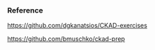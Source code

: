 ### Reference

https://github.com/dgkanatsios/CKAD-exercises

https://github.com/bmuschko/ckad-prep

